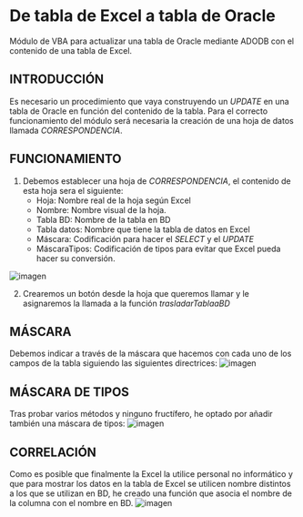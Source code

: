 # De tabla de Excel a tabla de Oracle
Módulo de VBA para actualizar una tabla de Oracle mediante ADODB con el contenido de una tabla de Excel. 

## INTRODUCCIÓN ##
Es necesario un procedimiento que vaya construyendo un *UPDATE* en una tabla de Oracle en función del contenido de la tabla. Para el correcto funcionamiento del módulo será necesaria la creación de una hoja de datos llamada *CORRESPONDENCIA*. 

## FUNCIONAMIENTO ##
1. Debemos establecer una hoja de *CORRESPONDENCIA*, el contenido de esta hoja sera el siguiente: 
   - Hoja: Nombre real de la hoja según Excel
   - Nombre: Nombre visual de la hoja. 
   - Tabla BD: Nombre de la tabla en BD
   - Tabla datos: Nombre que tiene la tabla de datos en Excel
   - Máscara: Codificación para hacer el *SELECT* y el *UPDATE*
   - MáscaraTipos: Codificación de tipos para evitar que Excel pueda hacer su conversión. 
   
  ![imagen](https://user-images.githubusercontent.com/16133041/140708858-3aecf935-a41e-486b-95d7-9feac5bb7c4b.png)

2. Crearemos un botón desde la hoja que queremos llamar y le asignaremos la llamada a la función *trasladarTablaaBD*

## MÁSCARA ##
Debemos indicar a través de la máscara que hacemos con cada uno de los campos de la tabla siguiendo las siguientes directrices:
![imagen](https://user-images.githubusercontent.com/16133041/140709746-675bdb69-1d2f-4101-977f-aa703db9deb9.png)

## MÁSCARA DE TIPOS ##
Tras probar varios métodos y ninguno fructífero, he optado por añadir también una máscara de tipos: 
![imagen](https://user-images.githubusercontent.com/16133041/140709977-45f4f901-88de-4110-8948-66d626f92fe5.png)

## CORRELACIÓN ##
Como es posible que finalmente la Excel la utilice personal no informático y que para mostrar los datos en la tabla de Excel se utilicen nombre distintos a los que se utilizan en BD, he creado una función que asocia el nombre de la columna con el nombre en BD. 
![imagen](https://user-images.githubusercontent.com/16133041/140710302-c931f1dc-0eaa-45d4-9726-075ae2dd4624.png)
